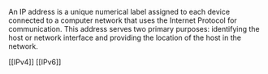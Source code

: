An IP address is a unique numerical label assigned to each device connected to a computer network that uses the Internet Protocol for communication. This address serves two primary purposes: identifying the host or network interface and providing the location of the host in the network.

[[IPv4]]
[[IPv6]]

